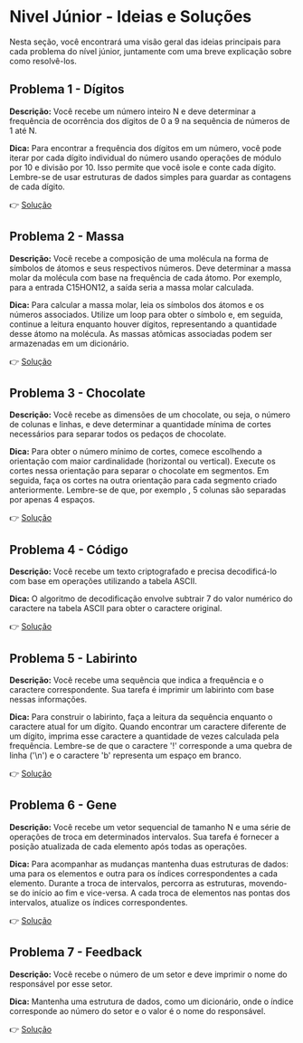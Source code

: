 # Nivel Júnior - Ideias e Soluções

Nesta seção, você encontrará uma visão geral das ideias principais para cada problema do nível júnior, juntamente com uma breve explicação sobre como resolvê-los.

## Problema 1 - Dígitos

**Descrição:** Você recebe um número inteiro N e deve determinar a frequência de ocorrência dos dígitos de 0 a 9 na sequência de números de 1 até N.

**Dica:** Para encontrar a frequência dos dígitos em um número, você pode iterar por cada dígito individual do número usando operações de módulo por 10 e divisão por 10. Isso permite que você isole e conte cada dígito. Lembre-se de usar estruturas de dados simples para guardar as contagens de cada dígito.

👉 [Solução](problema1/codigo.cpp)

## Problema 2 - Massa

**Descrição:** Você recebe a composição de uma molécula na forma de símbolos de átomos e seus respectivos números. Deve determinar a massa molar da molécula com base na frequência de cada átomo. Por exemplo, para a entrada C15HON12, a saída seria a massa molar calculada.

**Dica:** Para calcular a massa molar, leia os símbolos dos átomos e os números associados. Utilize um loop para obter o símbolo e, em seguida, continue a leitura enquanto houver dígitos, representando a quantidade desse átomo na molécula. As massas atõmicas associadas podem ser armazenadas em um dicionário.

👉 [Solução](problema2/codigo.cpp)

## Problema 3 - Chocolate

**Descrição:** Você recebe as dimensões de um chocolate, ou seja, o número de colunas e linhas, e deve determinar a quantidade mínima de cortes necessários para separar todos os pedaços de chocolate.

**Dica:** Para obter o número mínimo de cortes, comece escolhendo a orientação com maior cardinalidade (horizontal ou vertical). Execute os cortes nessa orientação para separar o chocolate em segmentos. Em seguida, faça os cortes na outra orientação para cada segmento criado anteriormente. Lembre-se de que, por exemplo , 5 colunas são separadas por apenas 4 espaços.

👉 [Solução](problema3/codigo.cpp)

## Problema 4 - Código

**Descrição:** Você recebe um texto criptografado e precisa decodificá-lo com base em operações utilizando a tabela ASCII.

**Dica:** O algoritmo de decodificação envolve subtrair 7 do valor numérico do caractere na tabela ASCII para obter o caractere original.

👉 [Solução](problema4/codigo.cpp)

## Problema 5 - Labirinto

**Descrição:** Você recebe uma sequência que indica a frequência e o caractere correspondente. Sua tarefa é imprimir um labirinto com base nessas informações.

**Dica:** Para construir o labirinto, faça a leitura da sequência enquanto o caractere atual for um dígito. Quando encontrar um caractere diferente de um dígito, imprima esse caractere a quantidade de vezes calculada pela frequência. Lembre-se de que o caractere '!' corresponde a uma quebra de linha ('\n') e o caractere 'b' representa um espaço em branco.

👉 [Solução](problema5/codigo.cpp)

## Problema 6 - Gene

**Descrição:** Você recebe um vetor sequencial de tamanho N e uma série de operações de troca em determinados intervalos. Sua tarefa é fornecer a posição atualizada de cada elemento após todas as operações.

**Dica:** Para acompanhar as mudanças mantenha duas estruturas de dados: uma para os elementos e outra para os índices correspondentes a cada elemento. Durante a troca de intervalos, percorra as estruturas, movendo-se do início ao fim e vice-versa. A cada troca de elementos nas pontas dos intervalos, atualize os índices correspondentes.

👉 [Solução](problema6/codigo.cpp)

## Problema 7 - Feedback

**Descrição:** Você recebe o número de um setor e deve imprimir o nome do responsável por esse setor.

**Dica:** Mantenha uma estrutura de dados, como um dicionário, onde o índice corresponde ao número do setor e o valor é o nome do responsável.

👉 [Solução](problema7/codigo.cpp)

